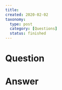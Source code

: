 ```yaml
---
title:
created: 2020-02-02
taxonomy:
  type: post
  category: [Questions]
  status: finished
---
```


# Question

# Answer
